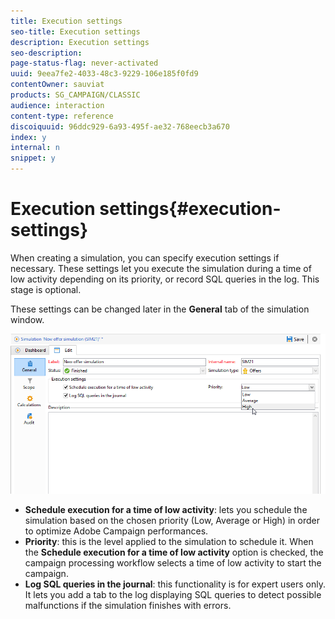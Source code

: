 ```yaml
---
title: Execution settings
seo-title: Execution settings
description: Execution settings
seo-description: 
page-status-flag: never-activated
uuid: 9eea7fe2-4033-48c3-9229-106e185f0fd9
contentOwner: sauviat
products: SG_CAMPAIGN/CLASSIC
audience: interaction
content-type: reference
discoiquuid: 96ddc929-6a93-495f-ae32-768eecb3a670
index: y
internal: n
snippet: y
---
```


# Execution settings{#execution-settings}

When creating a simulation, you can specify execution settings if necessary. These settings let you execute the simulation during a time of low activity depending on its priority, or record SQL queries in the log. This stage is optional.

These settings can be changed later in the **General** tab of the simulation window.

![](assets/offer_simulation_008.png)

* **Schedule execution for a time of low activity**: lets you schedule the simulation based on the chosen priority (Low, Average or High) in order to optimize Adobe Campaign performances.
* **Priority**: this is the level applied to the simulation to schedule it. When the **Schedule execution for a time of low activity** option is checked, the campaign processing workflow selects a time of low activity to start the campaign.
* **Log SQL queries in the journal**: this functionality is for expert users only. It lets you add a tab to the log displaying SQL queries to detect possible malfunctions if the simulation finishes with errors.

